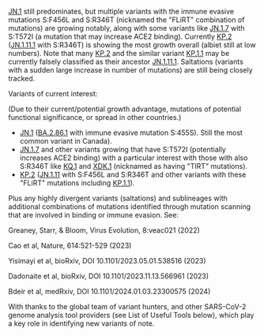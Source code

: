 

<u id='JN_1'>JN.1</u> still predominates, but multiple variants with the immune evasive mutations S:F456L and S:R346T (nicknamed the "FLiRT" combination of mutations) are growing notably, along with some variants like <u id='JN_1_7'>JN.1.7</u> with S:T572I (a mutation that may increase ACE2 binding). Currently <u id='KP_2'>KP.2</u> (<u id='JN_1_11_1'>JN.1.11.1</u> with S:R346T) is showing the most growth overall (albiet still at low numbers). Note that many <u id='KP_2'>KP.2</u> and the similar variant <u id='KP_1_1'>KP.1.1</u> may be currently falsely classified as their ancestor <u id='JN_1_11_1'>JN.1.11.1</u>. Saltations (variants with a sudden large increase in number of mutations) are still being closely tracked.



Variants of current interest:



(Due to their current/potential growth advantage, mutations of potential functional significance, or spread in other countries.)



* <u id='JN_1'>JN.1</u> (<u id='BA_2_86_1'>BA.2.86.1</u> with immune evasive mutation S:455S). Still the most common variant in Canada).
* <u id='JN_1_7'>JN.1.7</u> and other variants growing that have S:T572I (potentially increases ACE2 binding) with a particular interest with those with also S:R346T like <u id='KQ_1'>KQ.1</u> and <u id='XDK_1'>XDK.1</u> (nicknamed as having "TIRT" mutations).
* <u id='KP_2'>KP.2</u> (<u id='JN_1_11'>JN.1.11</u> with S:F456L and S:R346T and other variants with these "FLiRT" mutations including <u id='KP_1_1'>KP.1.1</u>).

Plus any highly divergent variants (saltations) and sublineages with additional combinations of mutations identified through mutation scanning that are involved in binding or immune evasion. See:



Greaney, Starr, &amp; Bloom, Virus Evolution, 8:veac021 (2022)

Cao et al, Nature, 614:521-529 (2023)

Yisimayi et al, bioRxiv, DOI 10.1101/2023.05.01.538516 (2023)

Dadonaite et al, bioRxiv, DOI 10.1101/2023.11.13.566961 (2023)

Bdeir et al, medRxiv, DOI 10.1101/2024.01.03.23300575 (2024)

With thanks to the global team of variant hunters, and other SARS-CoV-2 genome analysis tool providers (see List of Useful Tools below), which play a key role in identifying new variants of note.


<!-- edited -->